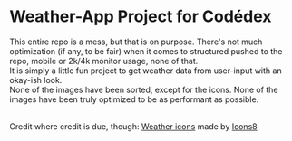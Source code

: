# Weather-App Project for Codédex

This entire repo is a mess, but that is on purpose. There's not much optimization (if any, to be fair) when it comes to structured pushed to the repo, mobile or 2k/4k monitor usage, none of that.<br>
It is simply a little fun project to get weather data from user-input with an okay-ish look.<br>
None of the images have been sorted, except for the icons. None of the images have been truly optimized to be as performant as possible.<br><br>

Credit where credit is due, though: <a target="_blank" href="https://icons8.com/icons/set/weather--style-nolan">Weather icons</a> made by <a target="_blank" href="https://icons8.com">Icons8</a>